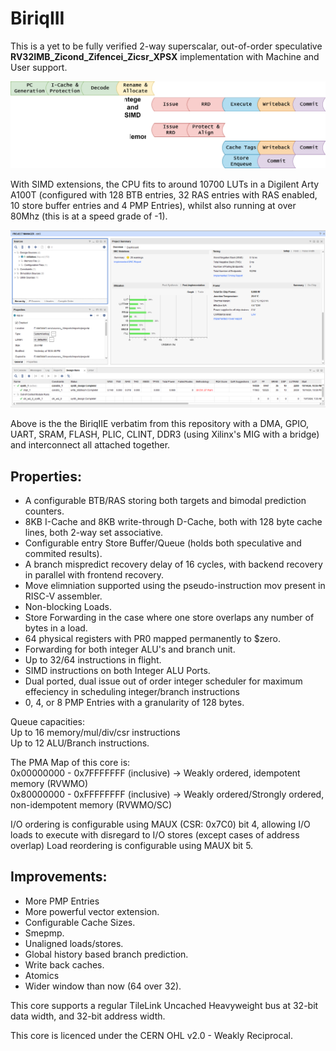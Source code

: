 # BiriqIII
This is a yet to be fully verified 2-way superscalar, out-of-order speculative **RV32IMB_Zicond_Zifencei_Zicsr_XPSX** implementation with Machine and User support.

![Abstract Pipeline](cpu.drawio.svg)

With SIMD extensions, the CPU fits to around 10700 LUTs in a Digilent Arty A100T (configured with 128 BTB entries, 32 RAS entries with RAS enabled, 10 store buffer entries and 4 PMP Entries), whilst also running at over 80Mhz (this is at a speed grade of -1).

![Synthesis Results](VivadoSynthesisResultat82_5Mhz.png)

Above is the the BiriqIIE verbatim from this repository with a DMA, GPIO, UART, SRAM, FLASH, PLIC, CLINT, DDR3 (using Xilinx's MIG with a bridge) and interconnect all attached together.

## Properties:
- A configurable BTB/RAS storing both targets and bimodal prediction counters.
- 8KB I-Cache and 8KB write-through D-Cache, both with 128 byte cache lines, both 2-way set associative.
- Configurable entry Store Buffer/Queue (holds both speculative and commited results).
- A branch mispredict recovery delay of 16 cycles, with backend recovery in parallel with frontend recovery.
- Move elimniation supported using the pseudo-instruction mov present in RISC-V assembler.
- Non-blocking Loads.
- Store Forwarding in the case where one store overlaps any number of bytes in a load.
- 64 physical registers with PR0 mapped permanently to $zero.
- Forwarding for both integer ALU's and branch unit.
- Up to 32/64 instructions in flight.
- SIMD instructions on both Integer ALU Ports.
- Dual ported, dual issue out of order integer scheduler for maximum effeciency in scheduling integer/branch instructions
- 0, 4, or 8 PMP Entries with a granularity of 128 bytes.

Queue capacities: \
Up to 16 memory/mul/div/csr instructions \
Up to 12 ALU/Branch instructions.

The PMA Map of this core is:\
0x00000000 - 0x7FFFFFFF (inclusive) -> Weakly ordered, idempotent memory (RVWMO)\
0x80000000 - 0xFFFFFFFF (inclusive) -> Weakly ordered/Strongly ordered, non-idempotent memory (RVWMO/SC)

I/O ordering is configurable using MAUX (CSR: 0x7C0) bit 4, allowing I/O loads to execute with disregard to I/O stores (except cases of address overlap)
Load reordering is configurable using MAUX bit 5.
## Improvements:
- More PMP Entries
- More powerful vector extension.
- Configurable Cache Sizes.
- Smepmp.
- Unaligned loads/stores.
- Global history based branch prediction.
- Write back caches.
- Atomics
- Wider window than now (64 over 32).

This core supports a regular TileLink Uncached Heavyweight bus at 32-bit data width, and 32-bit address width.

This core is licenced under the CERN OHL v2.0 - Weakly Reciprocal.